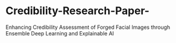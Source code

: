# Credibility-Research-Paper-
Enhancing Credibility Assessment of Forged Facial Images through Ensemble Deep Learning and Explainable AI
